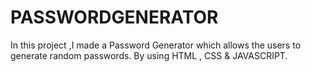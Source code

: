 # PASSWORDGENERATOR
In this project ,I made a Password Generator which allows the users to generate random passwords. By using HTML , CSS &amp; JAVASCRIPT.
